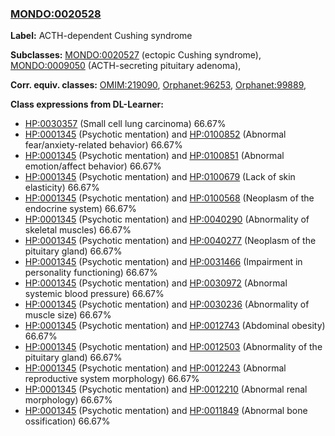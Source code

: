 
### [MONDO:0020528](http://purl.obolibrary.org/obo/MONDO_0020528)
**Label:** ACTH-dependent Cushing syndrome

**Subclasses:** [MONDO:0020527](http://purl.obolibrary.org/obo/MONDO_0020527) (ectopic Cushing syndrome), [MONDO:0009050](http://purl.obolibrary.org/obo/MONDO_0009050) (ACTH-secreting pituitary adenoma), 

**Corr. equiv. classes:** [OMIM:219090](http://purl.obolibrary.org/obo/OMIM_219090), [Orphanet:96253](http://www.orpha.net/ORDO/Orphanet_96253), [Orphanet:99889](http://www.orpha.net/ORDO/Orphanet_99889), 

**Class expressions from DL-Learner:**

- [HP:0030357](http://purl.obolibrary.org/obo/HP_0030357) (Small cell lung carcinoma) 66.67%
- [HP:0001345](http://purl.obolibrary.org/obo/HP_0001345) (Psychotic mentation) and [HP:0100852](http://purl.obolibrary.org/obo/HP_0100852) (Abnormal fear/anxiety-related behavior) 66.67%
- [HP:0001345](http://purl.obolibrary.org/obo/HP_0001345) (Psychotic mentation) and [HP:0100851](http://purl.obolibrary.org/obo/HP_0100851) (Abnormal emotion/affect behavior) 66.67%
- [HP:0001345](http://purl.obolibrary.org/obo/HP_0001345) (Psychotic mentation) and [HP:0100679](http://purl.obolibrary.org/obo/HP_0100679) (Lack of skin elasticity) 66.67%
- [HP:0001345](http://purl.obolibrary.org/obo/HP_0001345) (Psychotic mentation) and [HP:0100568](http://purl.obolibrary.org/obo/HP_0100568) (Neoplasm of the endocrine system) 66.67%
- [HP:0001345](http://purl.obolibrary.org/obo/HP_0001345) (Psychotic mentation) and [HP:0040290](http://purl.obolibrary.org/obo/HP_0040290) (Abnormality of skeletal muscles) 66.67%
- [HP:0001345](http://purl.obolibrary.org/obo/HP_0001345) (Psychotic mentation) and [HP:0040277](http://purl.obolibrary.org/obo/HP_0040277) (Neoplasm of the pituitary gland) 66.67%
- [HP:0001345](http://purl.obolibrary.org/obo/HP_0001345) (Psychotic mentation) and [HP:0031466](http://purl.obolibrary.org/obo/HP_0031466) (Impairment in personality functioning) 66.67%
- [HP:0001345](http://purl.obolibrary.org/obo/HP_0001345) (Psychotic mentation) and [HP:0030972](http://purl.obolibrary.org/obo/HP_0030972) (Abnormal systemic blood pressure) 66.67%
- [HP:0001345](http://purl.obolibrary.org/obo/HP_0001345) (Psychotic mentation) and [HP:0030236](http://purl.obolibrary.org/obo/HP_0030236) (Abnormality of muscle size) 66.67%
- [HP:0001345](http://purl.obolibrary.org/obo/HP_0001345) (Psychotic mentation) and [HP:0012743](http://purl.obolibrary.org/obo/HP_0012743) (Abdominal obesity) 66.67%
- [HP:0001345](http://purl.obolibrary.org/obo/HP_0001345) (Psychotic mentation) and [HP:0012503](http://purl.obolibrary.org/obo/HP_0012503) (Abnormality of the pituitary gland) 66.67%
- [HP:0001345](http://purl.obolibrary.org/obo/HP_0001345) (Psychotic mentation) and [HP:0012243](http://purl.obolibrary.org/obo/HP_0012243) (Abnormal reproductive system morphology) 66.67%
- [HP:0001345](http://purl.obolibrary.org/obo/HP_0001345) (Psychotic mentation) and [HP:0012210](http://purl.obolibrary.org/obo/HP_0012210) (Abnormal renal morphology) 66.67%
- [HP:0001345](http://purl.obolibrary.org/obo/HP_0001345) (Psychotic mentation) and [HP:0011849](http://purl.obolibrary.org/obo/HP_0011849) (Abnormal bone ossification) 66.67%


